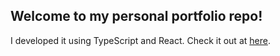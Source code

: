 ## Welcome to my personal portfolio repo!

I developed it using TypeScript and React. Check it out at [here](https://tuneer-roy.com).

